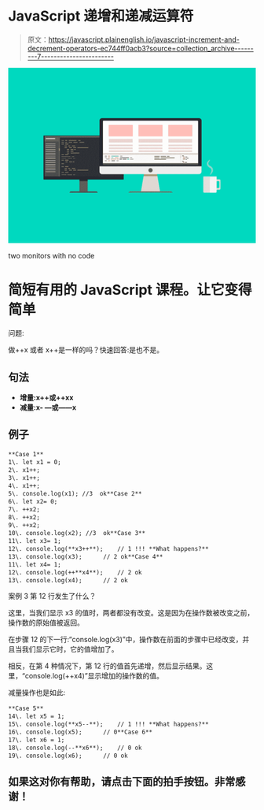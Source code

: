 # JavaScript 递增和递减运算符

> 原文：<https://javascript.plainenglish.io/javascript-increment-and-decrement-operators-ec744ff0acb3?source=collection_archive---------7----------------------->

![](img/6b424bcba20ddd192d8c6cd0e1e1026f.png)

two monitors with no code

# 简短有用的 JavaScript 课程。让它变得简单

问题:

做++x 或者 x++是一样的吗？快速回答:是也不是。

## 句法

*   **增量:x++或++xx**
*   **减量:x- —或——x**

## 例子

```
**Case 1**
1\. let x1 = 0;
2\. x1++;
3\. x1++;
4\. x1++;
5\. console.log(x1); //3  ok**Case 2**
6\. let x2= 0;
7\. ++x2;
8\. ++x2;
9\. ++x2;
10\. console.log(x2); //3  ok**Case 3**
11\. let x3= 1;
12\. console.log(**x3++**);    // 1 !!! **What happens?**
13\. console.log(x3);      // 2 ok**Case 4**
11\. let x4= 1;
12\. console.log(++**x4**);    // 2 ok
13\. console.log(x4);      // 2 ok
```

案例 3 第 12 行发生了什么？

这里，当我们显示 x3 的值时，两者都没有改变。这是因为在操作数被改变之前，操作数的原始值被返回。

在步骤 12 的下一行:“console.log(x3)”中，操作数在前面的步骤中已经改变，并且当我们显示它时，它的值增加了。

相反，在第 4 种情况下，第 12 行的值首先递增，然后显示结果。这里，“console.log(++x4)”显示增加的操作数的值。

减量操作也是如此:

```
**Case 5**
14\. let x5 = 1;
15\. console.log(**x5--**);    // 1 !!! **What happens?**
16\. console.log(x5);      // 0**Case 6**
17\. let x6 = 1;
18\. console.log(--**x6**);    // 0 ok
19\. console.log(x6);      // 0 ok
```

## 如果这对你有帮助，请点击下面的拍手按钮。非常感谢！